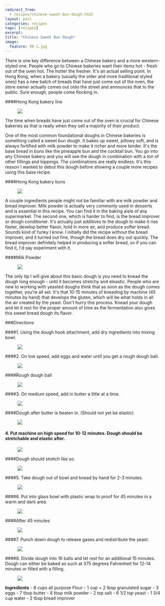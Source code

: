 ```yaml
---
redirect_from: 
  - recipes/chinese-sweet-bun-dough.html
layout: post
categories: recipes
tags: [recipes]
excerpt: 
title: "Chinese Sweet Bun Dough"
image:
  feature: 98-1.jpg
---
```


There is one key difference between a Chinese bakery and a more western-styled one.  People who go to Chinese bakeries want their items hot - fresh out of the oven hot.  The hotter the fresher. It's an actual selling point. In Hong Kong, when a bakery (usually the older and more traditional styled ones) has a new batch of breads that have just come out of the oven, the store owner actually comes out onto the street and announces that to the public. Sure enough, people come flocking in.

####Hong Kong bakery line
<figure> <img src='/images/98-15.jpg'> </figure>

The time when breads have just come out of the oven is crucial for Chinese bakeries as that is really when they sell a majority of their product.

One of the most common foundational doughs in Chinese bakeries is something called a sweet bun dough.  It bakes up sweet, pillowy soft, and is always fortified with milk powder to make it richer and more tender.  It's the base bread in buns like the pineapple bun and the cocktail bun.  You go into any Chinese bakery and you will see the dough in combination with a ton of other fillings and toppings. The combinations are really endless. It's this reason I wanted to debut this dough before showing a couple more recipes using this base recipe.

####Hong Kong bakery buns
<figure> <img src='/images/98-16.jpg'> </figure>

A couple ingredients people might not be familiar with are milk powder and bread improver.  Milk powder is actually very commonly used in desserts and is essential in this recipe.  You can find it in the baking aisle of any supermarket.  The second one, which is harder to find, is the bread improver or dough conditioner.  It's actually just additives to the dough to make it rise faster, develop better flavor, hold in more air, and produce softer bread.  Sounds kind of funky I know.  I initially did the recipe without the bread improver, and it turned out fine, though the bread does dry out quickly.  The bread improver definitely helped in producing a softer bread, so if you can find it, I'd say experiment with it.

####Milk Powder
<figure> <img src='/images/98-14.jpg'> </figure>

The only tip I will give about this basic dough is you need to knead the dough long enough - until it becomes stretchy and eleastic.  People who are new to working with yeasted doughs think that as soon as the dough comes together, you're all set.  It's that 10-15 minutes of kneading by machine (45 minutes by hand) that develops the gluten, which will be what holds in all the air created by the yeast.  Don't hurry this process.  Knead your dough and let it rest for the proper amount of time as the fermentation also gives this sweet bread dough its flavor.

###Directions

####1. Using the dough hook attachment, add dry ingredients into mixing bowl.
<figure> <img src='/images/98-2.jpg'> </figure>

####2. On low speed, add eggs and water until you get a rough dough ball.
<figure> <img src='/images/98-3.jpg'> </figure>

####Rough dough ball
<figure> <img src='/images/98-4.jpg'> </figure>

####3. On medium speed, add in butter a little at a time.

<figure> <img src='/images/98-5.jpg'> </figure>

####Dough after butter is beaten in.  (Should not yet be elastic)
<figure> <img src='/images/98-6.jpg'> </figure>

#### 4. Put machine on high speed for 10-12 minutes.  Dough should be stretchable and elastic after.

<figure> <img src='/images/98-7.jpg'> </figure>


####Dough should stretch like so.
<figure> <img src='/images/98-8.jpg'> </figure>

####5. Take dough out of bowl and knead by hand for 2-3 minutes.
<figure> <img src='/images/98-9.jpg'> </figure>

####6. Put into glass bowl with plastic wrap to proof for 45 minutes in a warm and dark area.
<figure> <img src='/images/98-10.jpg'> </figure>

####After 45 minutes
<figure> <img src='/images/98-11.jpg'> </figure>

####7. Punch down dough to release gases and redistribute the yeast.
<figure> <img src='/images/98-12.jpg'> </figure>

####8. Divide dough into 16 balls and let rest for an additional 15 minutes.  Dough can either be baked as such at 375 degrees Fahrenheit for 12-14 minutes or filled with a filling. 

<figure> <img src='/images/98-13.jpg'> </figure>
<section class='recipe'>
<p><strong>Ingredients</strong>
- 8 cups all purpose Flour
- 1 cup + 2 tbsp granulated sugar
- 3 eggs
- 7 tbsp butter
- 8 tbsp milk powder
- 2 tsp salt
- 6 1/2 tsp yeast
- 1 3/4 cup water
- 2 tbsp bread improver </p></section>